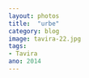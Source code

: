 ```yaml
---
layout: photos
title:  "urbe"
category: blog
image: tavira-22.jpg
tags:
- Tavira
ano: 2014
---
```





